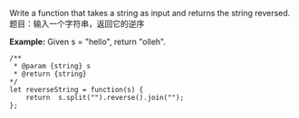 Write a function that takes a string as input and returns the string reversed.
题目：输入一个字符串，返回它的逆序

**Example:**
Given s = "hello", return "olleh".

	/**
	 * @param {string} s
	 * @return {string}
 	*/
	let reverseString = function(s) {
	  	return  s.split("").reverse().join("");
	};
    